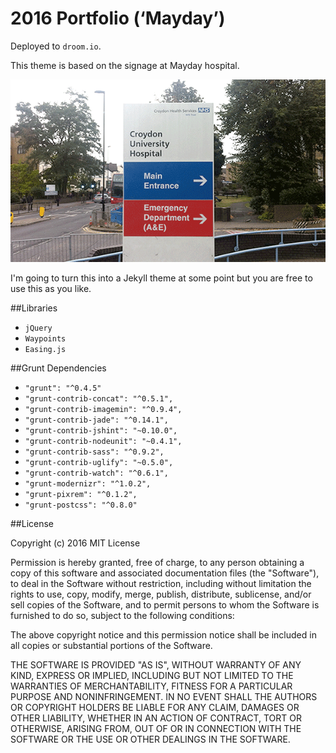 # 2016 Portfolio (‘Mayday’)
Deployed to `droom.io`. 

This theme is based on the signage at Mayday hospital.

![alt tag](https://raw.githubusercontent.com/droom/mayday/master/src/docs/ref.gif)

I'm going to turn this into a Jekyll theme at some point but you are free to use this as you like.

##Libraries
- `jQuery`
- `Waypoints`
- `Easing.js`

##Grunt Dependencies

- `"grunt": "^0.4.5"`
- `"grunt-contrib-concat": "^0.5.1",`
- `"grunt-contrib-imagemin": "^0.9.4",`
- `"grunt-contrib-jade": "^0.14.1",`
- `"grunt-contrib-jshint": "~0.10.0",`
- `"grunt-contrib-nodeunit": "~0.4.1",`
- `"grunt-contrib-sass": "^0.9.2",`
- `"grunt-contrib-uglify": "~0.5.0",`
- `"grunt-contrib-watch": "^0.6.1",`
- `"grunt-modernizr": "^1.0.2",`
- `"grunt-pixrem": "^0.1.2",`
- `"grunt-postcss": "^0.8.0"`


##License

Copyright (c) 2016
MIT License

Permission is hereby granted, free of charge, to any person obtaining a copy of this software and associated documentation files (the "Software"), to deal in the Software without restriction, including without limitation the rights to use, copy, modify, merge, publish, distribute, sublicense, and/or sell copies of the Software, and to permit persons to whom the Software is furnished to do so, subject to the following conditions:

The above copyright notice and this permission notice shall be included in all copies or substantial portions of the Software.

THE SOFTWARE IS PROVIDED "AS IS", WITHOUT WARRANTY OF ANY KIND, EXPRESS OR IMPLIED, INCLUDING BUT NOT LIMITED TO THE WARRANTIES OF MERCHANTABILITY, FITNESS FOR A PARTICULAR PURPOSE AND NONINFRINGEMENT. IN NO EVENT SHALL THE AUTHORS OR COPYRIGHT HOLDERS BE LIABLE FOR ANY CLAIM, DAMAGES OR OTHER LIABILITY, WHETHER IN AN ACTION OF CONTRACT, TORT OR OTHERWISE, ARISING FROM, OUT OF OR IN CONNECTION WITH THE SOFTWARE OR THE USE OR OTHER DEALINGS IN THE SOFTWARE.